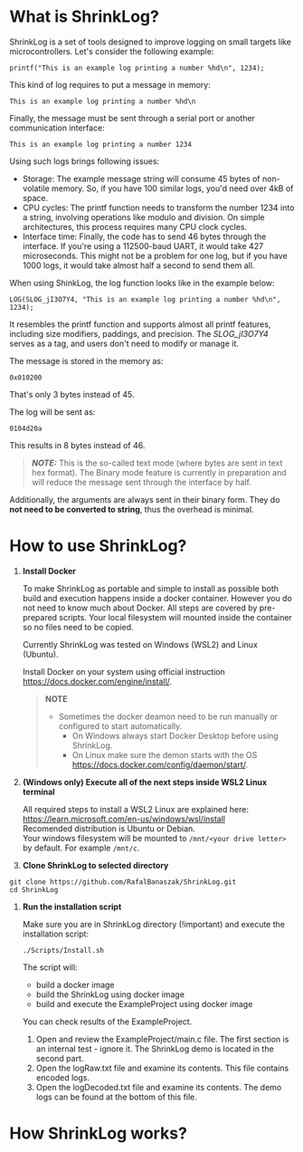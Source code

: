 # What is ShrinkLog?

ShrinkLog is a set of tools designed to improve logging on small targets like microcontrollers. Let's consider the following example:
```
printf("This is an example log printing a number %hd\n", 1234);
```
This kind of log requires to put a message in memory:
```
This is an example log printing a number %hd\n
```
Finally, the message must be sent through a serial port or another communication interface:
```
This is an example log printing a number 1234
```
Using such logs brings following issues:
- Storage: The example message string will consume 45 bytes of non-volatile memory. So, if you have 100 similar logs, you'd need over 4kB of space.
- CPU cycles: The printf function needs to transform the number 1234 into a string, involving operations like modulo and division. On simple architectures, this process requires many CPU clock cycles.
- Interface time: Finally, the code has to send 46 bytes through the interface. If you're using a 112500-baud UART, it would take 427 microseconds. This might not be a problem for one log, but if you have 1000 logs, it would take almost half a second to send them all.

When using ShinkLog, the log function looks like in the example below:
```
LOG(SLOG_jI3O7Y4, "This is an example log printing a number %hd\n", 1234);
```
It resembles the printf function and supports almost all printf features, including size modifiers, paddings, and precision. The *SLOG_jI3O7Y4* serves as a tag, and users don't need to modify or manage it.

The message is stored in the memory as:
```
0x010200
```
That's only 3 bytes instead of 45.

The log will be sent as:
```
0104d20a
```
This results in 8 bytes instead of 46.
> **_NOTE:_**  This is the so-called text mode (where bytes are sent in text hex format). The Binary mode feature is currently in preparation and will reduce the message sent through the interface by half.

Additionally, the arguments are always sent in their binary form. They do **not need to be converted to string**, thus the overhead is minimal.

# How to use ShrinkLog?
1. **Install Docker**

   To make ShrinkLog as portable and simple to install as possible both build and execution happens inside a docker container. However you do not need to know much about Docker. All steps are covered by pre-prepared scripts. Your local filesystem will mounted inside the container so no files need to be copied.

   Currently ShrinkLog was tested on Windows (WSL2) and Linux (Ubuntu).

   Install Docker on your system using official instruction https://docs.docker.com/engine/install/.
   > **NOTE**
   >* Sometimes the docker deamon need to be run manually or configured to start automatically.
   >   * On Windows always start Docker Desktop before using ShrinkLog.
   >   * On Linux make sure the demon starts with the OS https://docs.docker.com/config/daemon/start/.

1. **(Windows only) Execute all of the next steps inside WSL2 Linux terminal**

   All required steps to install a WSL2 Linux are explained here: https://learn.microsoft.com/en-us/windows/wsl/install \
   Recomended distribution is Ubuntu or Debian. \
   Your windows filesystem will be mounted to ```/mnt/<your drive letter>``` by default. For example ```/mnt/c```.
1. **Clone ShrinkLog to selected directory**
```
git clone https://github.com/RafalBanaszak/ShrinkLog.git
cd ShrinkLog
```
1. **Run the installation script**

   Make sure you are in ShrinkLog directory (!important) and execute the installation script:
   ```
   ./Scripts/Install.sh
   ```
   The script will:
   * build a docker image
   * build the ShrinkLog using docker image
   * build and execute the ExampleProject using docker image

   You can check results of the ExampleProject.
   1. Open and review the ExampleProject/main.c file. The first section is an internal test - ignore it. The ShrinkLog demo is located in the second part.
   1. Open the logRaw.txt file and examine its contents. This file contains encoded logs.
   1. Open the logDecoded.txt file and examine its contents. The demo logs can be found at the bottom of this file.

# How ShrinkLog works?


